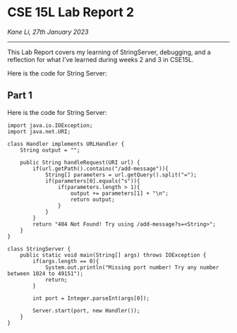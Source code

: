 # CSE 15L Lab Report 2 #  
*Kane Li, 27th January 2023*

----
This Lab Report covers my learning of StringServer, debugging, and a reflection for what I've learned during weeks 2 and 3 in CSE15L. 





Here is the code for String Server:
## Part 1 ##
Here is the code for String Server:

```
import java.io.IOException;
import java.net.URI;

class Handler implements URLHandler {
    String output = "";
    
    public String handleRequest(URI url) {
        if(url.getPath().contains("/add-message")){
            String[] parameters = url.getQuery().split("=");
            if(parameters[0].equals("s")){
                if(parameters.length > 1){
                    output += parameters[1] + "\n";
                    return output;
                }
            }
        }
        return "404 Not Found! Try using /add-message?s=<String>";
    }
}

class StringServer {
    public static void main(String[] args) throws IOException {
        if(args.length == 0){
            System.out.println("Missing port number! Try any number between 1024 to 49151");
            return;
        }

        int port = Integer.parseInt(args[0]);

        Server.start(port, new Handler());
    }
}
```
